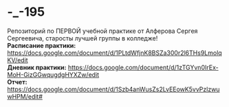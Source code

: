 # -_-195
Репозиторий по ПЕРВОЙ учебной практике от Алферова Сергея Сергеевича, старосты лучшей группы в колледже!<br>
<b>Расписание практики:</b> https://docs.google.com/document/d/1PLtdWfjnK8BSZa300r2l6THs9LmolqKV/edit<br>
<b>Дневник практики:</b> https://docs.google.com/document/d/1zTGYvn0IrEx-MoH-GizGGwqugdgHYXZw/edit<br>
<b>Отчет:</b> https://docs.google.com/document/d/1Szb4anWusZs2LvEEowK5vvPzlzwuwHPM/edit#

